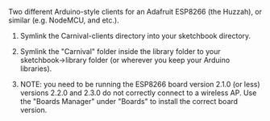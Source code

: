Two different Arduino-style clients for an Adafruit ESP8266 (the Huzzah), or
similar (e.g. NodeMCU, and etc.).

1) Symlink the Carnival-clients directory into your sketchbook directory.

2) Symlink the "Carnival" folder inside the library folder to your
sketchbook->library folder (or wherever you keep your Arduino libraries).

3) NOTE:  you need to be running the ESP8266 board version 2.1.0 (or less)
versions 2.2.0 and 2.3.0 do not correctly connect to a wireless AP.  Use the 
"Boards Manager" under "Boards" to install the correct board version.


